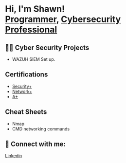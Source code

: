 <h1>Hi, I'm Shawn! <br/><a href="https://github.com/joshmadakor1">Programmer</a>, <a href="https://www.linkedin.com/in/shawn-nichol/">Cybersecurity Professional</a>

<h2>👨‍💻 Cyber Security Projects</h2>

- WAZUH SIEM Set up. 

<h2> Certifications </h2>

- [Security+](https://www.comptia.org/certifications/security)
- [Network+](https://www.comptia.org/certifications/network)
- [A+](https://www.comptia.org/certifications/a)

<h2>Cheat Sheets</h2>

- Nmap
- CMD networking commands
  



<h2> 🤳 Connect with me:</h2>

[Linkedin](https://www.linkedin.com/in/shawn-nichol/)

